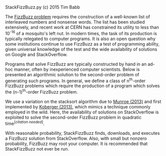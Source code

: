 StackFizzBuzz.py 
(c) 2015 Tim Babb

The [FizzBuzz problem](https://en.wikipedia.org/wiki/Fizz_buzz#Programming_interviews) 
requires the construction of a well-known list of interleaved numbers and 
nonsense words. The list has been studied extensively, and recent work at 
CERN has constrained its utility to less than 10<sup>-16</sup> of a 
mosquito's left nut. In modern times, the task of its production is 
typically relegated to computer programs. It is also an open question why 
some institutions continue to use FizzBuzz as a test of programming 
ability, given universal knowledge of the test and the wide availability of 
solutions on Google and StackOverflow. 

Programs that solve FizzBuzz are typically constructed by hand in an ad-hoc 
manner, often by inexperienced computer scientists. Below is presented an 
algorithmic solution to the second-order problem of generating such 
programs. In general, we define a class of n<sup>th</sup>-order FizzBuzz 
problems which require the production of a program which solves the 
(n-1)<sup>th</sup>-order FizzBuzz problem.

We use a variation on the stacksort algorithm due to [Munroe 
(2013)](https://xkcd.com/1185/) and first implemented by [Koberger 
(2013)](https://gkoberger.github.io/stacksort/), which mimics a technique 
commonly employed in the wild. Here, the availability of solutions on 
StackOverflow is exploited to solve the second-order FizzBuzz problem in 
quadratic time<sup>[*citation needed*]</sup>.

With reasonable probability, StackFizzBuzz finds, downloads, and executes a 
FizzBuzz solution from StackOverflow. Also, with small but nonzero 
probability, FizzBuzz may root your computer. It is recommended that 
StackFizzBuzz not ever be run.